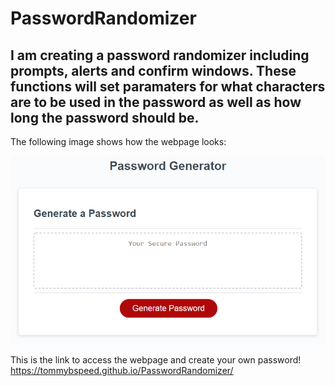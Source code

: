 # PasswordRandomizer

## I am creating a password randomizer including prompts, alerts and confirm windows. These functions will set paramaters for what characters are to be used in the password as well as how long the password should be.

The following image shows how the webpage looks:

![This is a still iamge of the password generator displaying a red 'generate password' button](./Assets/03-javascript-homework-demo.png)

This is the link to access the webpage and create your own password!
https://tommybspeed.github.io/PasswordRandomizer/
